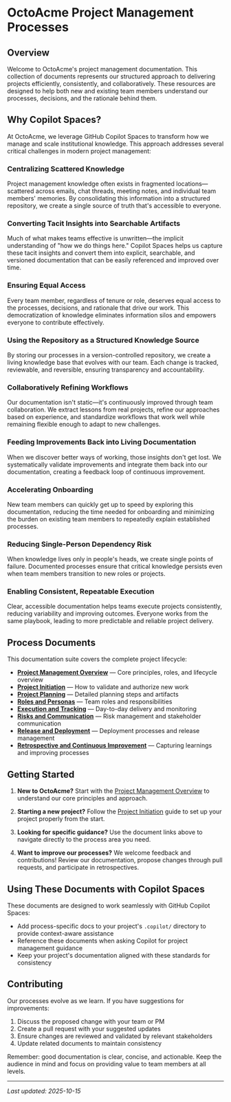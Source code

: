 # OctoAcme Project Management Processes

## Overview
Welcome to OctoAcme's project management documentation. This collection of documents represents our structured approach to delivering projects efficiently, consistently, and collaboratively. These resources are designed to help both new and existing team members understand our processes, decisions, and the rationale behind them.

## Why Copilot Spaces?
At OctoAcme, we leverage GitHub Copilot Spaces to transform how we manage and scale institutional knowledge. This approach addresses several critical challenges in modern project management:

### Centralizing Scattered Knowledge
Project management knowledge often exists in fragmented locations—scattered across emails, chat threads, meeting notes, and individual team members' memories. By consolidating this information into a structured repository, we create a single source of truth that's accessible to everyone.

### Converting Tacit Insights into Searchable Artifacts
Much of what makes teams effective is unwritten—the implicit understanding of "how we do things here." Copilot Spaces helps us capture these tacit insights and convert them into explicit, searchable, and versioned documentation that can be easily referenced and improved over time.

### Ensuring Equal Access
Every team member, regardless of tenure or role, deserves equal access to the processes, decisions, and rationale that drive our work. This democratization of knowledge eliminates information silos and empowers everyone to contribute effectively.

### Using the Repository as a Structured Knowledge Source
By storing our processes in a version-controlled repository, we create a living knowledge base that evolves with our team. Each change is tracked, reviewable, and reversible, ensuring transparency and accountability.

### Collaboratively Refining Workflows
Our documentation isn't static—it's continuously improved through team collaboration. We extract lessons from real projects, refine our approaches based on experience, and standardize workflows that work well while remaining flexible enough to adapt to new challenges.

### Feeding Improvements Back into Living Documentation
When we discover better ways of working, those insights don't get lost. We systematically validate improvements and integrate them back into our documentation, creating a feedback loop of continuous improvement.

### Accelerating Onboarding
New team members can quickly get up to speed by exploring this documentation, reducing the time needed for onboarding and minimizing the burden on existing team members to repeatedly explain established processes.

### Reducing Single-Person Dependency Risk
When knowledge lives only in people's heads, we create single points of failure. Documented processes ensure that critical knowledge persists even when team members transition to new roles or projects.

### Enabling Consistent, Repeatable Execution
Clear, accessible documentation helps teams execute projects consistently, reducing variability and improving outcomes. Everyone works from the same playbook, leading to more predictable and reliable project delivery.

## Process Documents

This documentation suite covers the complete project lifecycle:

- **[Project Management Overview](octoacme-project-management-overview.md)** — Core principles, roles, and lifecycle overview
- **[Project Initiation](octoacme-project-initiation.md)** — How to validate and authorize new work
- **[Project Planning](octoacme-project-planning.md)** — Detailed planning steps and artifacts
- **[Roles and Personas](octoacme-roles-and-personas.md)** — Team roles and responsibilities
- **[Execution and Tracking](octoacme-execution-and-tracking.md)** — Day-to-day delivery and monitoring
- **[Risks and Communication](octoacme-risks-and-communication.md)** — Risk management and stakeholder communication
- **[Release and Deployment](octoacme-release-and-deployment.md)** — Deployment processes and release management
- **[Retrospective and Continuous Improvement](octoacme-retrospective-and-continuous-improvement.md)** — Capturing learnings and improving processes

## Getting Started

1. **New to OctoAcme?** Start with the [Project Management Overview](octoacme-project-management-overview.md) to understand our core principles and approach.

2. **Starting a new project?** Follow the [Project Initiation](octoacme-project-initiation.md) guide to set up your project properly from the start.

3. **Looking for specific guidance?** Use the document links above to navigate directly to the process area you need.

4. **Want to improve our processes?** We welcome feedback and contributions! Review our documentation, propose changes through pull requests, and participate in retrospectives.

## Using These Documents with Copilot Spaces

These documents are designed to work seamlessly with GitHub Copilot Spaces:

- Add process-specific docs to your project's `.copilot/` directory to provide context-aware assistance
- Reference these documents when asking Copilot for project management guidance
- Keep your project's documentation aligned with these standards for consistency

## Contributing

Our processes evolve as we learn. If you have suggestions for improvements:

1. Discuss the proposed change with your team or PM
2. Create a pull request with your suggested updates
3. Ensure changes are reviewed and validated by relevant stakeholders
4. Update related documents to maintain consistency

Remember: good documentation is clear, concise, and actionable. Keep the audience in mind and focus on providing value to team members at all levels.

---

_Last updated: 2025-10-15_
